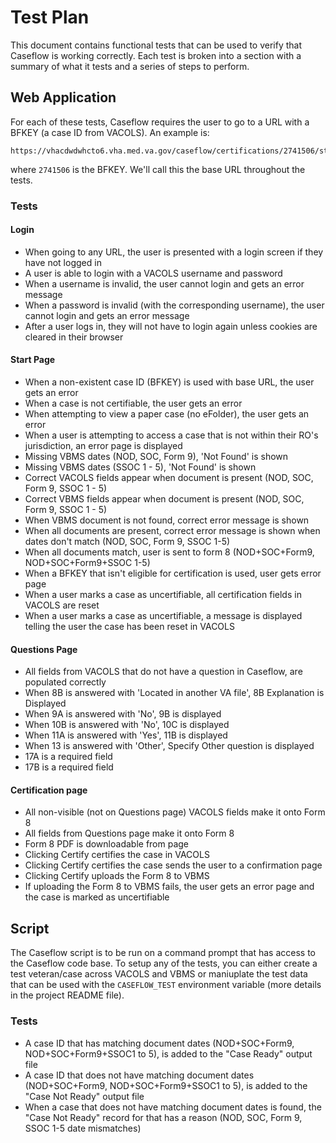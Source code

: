# Test Plan

This document contains functional tests that can be used to verify that Caseflow is working correctly. Each test is broken into a section with a summary of what it tests and a series of steps to perform.

## Web Application

For each of these tests, Caseflow requires the user to go to a URL with a BFKEY (a case ID from VACOLS). An example is:

```
https://vhacdwdwhcto6.vha.med.va.gov/caseflow/certifications/2741506/start
```

where `2741506` is the BFKEY. We'll call this the base URL throughout the tests.

### Tests

#### Login

- When going to any URL, the user is presented with a login screen if they have not logged in
- A user is able to login with a VACOLS username and password
- When a username is invalid, the user cannot login and gets an error message
- When a password is invalid (with the corresponding username), the user cannot login and gets an error message
- After a user logs in, they will not have to login again unless cookies are cleared in their browser

#### Start Page
  
- When a non-existent case ID (BFKEY) is used with base URL, the user gets an error
- When a case is not certifiable, the user gets an error
- When attempting to view a paper case (no eFolder), the user gets an error
- When a user is attempting to access a case that is not within their RO's jurisdiction, an error page is displayed
- Missing VBMS dates (NOD, SOC, Form 9), 'Not Found' is shown
- Missing VBMS dates (SSOC 1 - 5), 'Not Found' is shown
- Correct VACOLS fields appear when document is present (NOD, SOC, Form 9, SSOC 1 - 5)
- Correct VBMS fields appear when document is present (NOD, SOC, Form 9, SSOC 1 - 5)
- When VBMS document is not found, correct error message is shown
- When all documents are present, correct error message is shown when dates don't match (NOD, SOC, Form 9, SSOC 1-5)
- When all documents match, user is sent to form 8 (NOD+SOC+Form9, NOD+SOC+Form9+SSOC 1-5)
- When a BFKEY that isn't eligible for certification is used, user gets error page
- When a user marks a case as uncertifiable, all certification fields in VACOLS are reset
- When a user marks a case as uncertifiable, a message is displayed telling the user the case has been reset in VACOLS

#### Questions Page 

- All fields from VACOLS that do not have a question in Caseflow, are populated correctly
- When 8B is answered with 'Located in another VA file',  8B Explanation is Displayed
- When 9A is answered with 'No', 9B is displayed
- When 10B is answered with 'No', 10C is displayed
- When 11A is answered with 'Yes', 11B is displayed
- When 13 is answered with 'Other', Specify Other question is displayed
- 17A is a required field
- 17B is a required field

#### Certification page

- All non-visible (not on Questions page) VACOLS fields make it onto Form 8
- All fields from Questions page make it onto Form 8
- Form 8 PDF is downloadable from page
- Clicking Certify certifies the case in VACOLS
- Clicking Certify certifies the case sends the user to a confirmation page
- Clicking Certify uploads the Form 8 to VBMS
- If uploading the Form 8 to VBMS fails, the user gets an error page and the case is marked as uncertifiable

## Script

The Caseflow script is to be run on a command prompt that has access to the Caseflow code base. To setup any of the tests, you can either create a test veteran/case across VACOLS and VBMS or maniuplate the test data that can be used with the `CASEFLOW_TEST` environment variable (more details in the project README file).

### Tests

- A case ID that has matching document dates (NOD+SOC+Form9, NOD+SOC+Form9+SSOC1 to 5), is added to the "Case Ready" output file
- A case ID that does not have matching document dates (NOD+SOC+Form9, NOD+SOC+Form9+SSOC1 to 5), is added to the "Case Not Ready" output file
- When a case that does not have matching document dates is found, the "Case Not Ready" record for that has a reason (NOD, SOC, Form 9, SSOC 1-5 date mismatches)